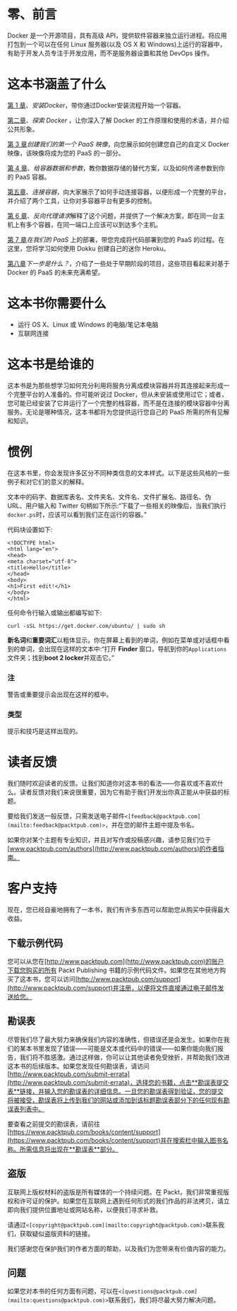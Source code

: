 # 零、前言

Docker 是一个开源项目，具有高级 API，提供软件容器来独立运行进程。将应用打包到一个可以在任何 Linux 服务器(以及 OS X 和 Windows)上运行的容器中，有助于开发人员专注于开发应用，而不是服务器设置和其他 DevOps 操作。

# 这本书涵盖了什么

[第 1 章](1.html#page "Chapter 1. Installing Docker")、*安装Docker*，带你通过Docker安装流程开始一个容器。

[第二章](2.html#page "Chapter 2. Exploring Docker")、*探索 Docker* ，让你深入了解 Docker 的工作原理和使用的术语，并介绍公共形象。

[第 3 章](3.html#page "Chapter 3. Creating Our First PaaS Image")*创建我们的第一个 PaaS 映像*，向您展示如何创建您自己的自定义 Docker 映像，该映像将成为您的 PaaS 的一部分。

[第 4 章](4.html#page "Chapter 4. Giving Containers Data and Parameters")、*给容器数据和参数*，教你数据存储的替代方案，以及如何传递参数到你的 PaaS 容器。

[第五章](5.html#page "Chapter 5. Connecting Containers")、*连接容器*，向大家展示了如何手动连接容器，以便形成一个完整的平台，并介绍了两个工具，让你对多容器平台有更多的控制。

[第 6 章](6.html#page "Chapter 6. Reverse Proxy Requests")、*反向代理请求*解释了这个问题，并提供了一个解决方案，即在同一台主机上有多个容器，在同一端口上应该可以到达多个主机。

[第 7 章](7.html#page "Chapter 7. Deployment on Our PaaS")*在我们的 PaaS* 上的部署，带您完成将代码部署到您的 PaaS 的过程。在这里，您将学习如何使用 Dokku 创建自己的迷你 Heroku。

[第八章](8.html#page "Chapter 8. What's Next?")*下一步是什么？*，介绍了一些处于早期阶段的项目，这些项目看起来对基于 Docker 的 PaaS 的未来充满希望。

# 这本书你需要什么

*   运行 OS X、Linux 或 Windows 的电脑/笔记本电脑
*   互联网连接

# 这本书是给谁的

这本书是为那些想学习如何充分利用将服务分离成模块容器并将其连接起来形成一个完整平台的人准备的。你可能听说过 Docker，但从未安装或使用过它；或者，您可能已经安装了它并运行了一个完整的栈容器，而不是在连接的模块容器中分离服务。无论是哪种情况，这本书都将为您提供运行您自己的 PaaS 所需的所有见解和知识。

# 惯例

在这本书里，你会发现许多区分不同种类信息的文本样式。以下是这些风格的一些例子和对它们的意义的解释。

文本中的码字、数据库表名、文件夹名、文件名、文件扩展名、路径名、伪 URL、用户输入和 Twitter 句柄如下所示:“下载了一些相关的映像后，当我们执行`docker.ps`时，应该可以看到我们正在运行的容器。”

代码块设置如下:

```
<!DOCTYPE html>
<html lang="en">
<head>
<meta charset="utf-8">
<title>Hello</title>
</head>
<body>
<h1>First edit!</h1>
</body>
</html>
```

任何命令行输入或输出都编写如下:

```
curl -sSL https://get.docker.com/ubuntu/ | sudo sh

```

**新名词**和**重要词汇**以粗体显示。你在屏幕上看到的单词，例如在菜单或对话框中看到的单词，会出现在这样的文本中:“打开 **Finder** 窗口，导航到你的`Applications`文件夹；找到**boot 2 locker**并双击它。”

### 注

警告或重要提示会出现在这样的框中。

### 类型

提示和技巧是这样出现的。

# 读者反馈

我们随时欢迎读者的反馈。让我们知道你对这本书的看法——你喜欢或不喜欢什么。读者反馈对我们来说很重要，因为它有助于我们开发出你真正能从中获益的标题。

要给我们发送一般反馈，只需发送电子邮件`<[feedback@packtpub.com](mailto:feedback@packtpub.com)>`，并在您的邮件主题中提及书名。

如果你对某个主题有专业知识，并且对写作或投稿感兴趣，请参见我们位于[www.packtpub.com/authors](http://www.packtpub.com/authors)的作者指南。

# 客户支持

现在，您已经自豪地拥有了一本书，我们有许多东西可以帮助您从购买中获得最大收益。

## 下载示例代码

您可以从您在[http://www.packtpub.com](http://www.packtpub.com)的账户下载您购买的所有 Packt Publishing 书籍的示例代码文件。如果您在其他地方购买了这本书，您可以访问[http://www.packtpub.com/support](http://www.packtpub.com/support)并注册，以便将文件直接通过电子邮件发送给您。

## 勘误表

尽管我们尽了最大努力来确保我们内容的准确性，但错误还是会发生。如果你在我们的某本书里发现了错误——可能是文本或代码中的错误——如果你能向我们报告，我们将不胜感激。通过这样做，你可以让其他读者免受挫折，并帮助我们改进这本书的后续版本。如果您发现任何勘误表，请访问[http://www.packtpub.com/submit-errata](http://www.packtpub.com/submit-errata)，选择您的书籍，点击**勘误表提交表**链接，并输入您的勘误表的详细信息。一旦您的勘误表得到验证，您的提交将被接受，勘误表将上传到我们的网站或添加到该标题勘误表部分下的任何现有勘误表列表中。

要查看之前提交的勘误表，请前往[https://www.packtpub.com/books/content/support](https://www.packtpub.com/books/content/support)并在搜索栏中输入图书名称。所需信息将出现在**勘误表**部分。

## 盗版

互联网上版权材料的盗版是所有媒体的一个持续问题。在 Packt，我们非常重视版权和许可证的保护。如果您在互联网上遇到任何形式的我们作品的非法拷贝，请立即向我们提供位置地址或网站名称，以便我们寻求补救。

请通过`<[copyright@packtpub.com](mailto:copyright@packtpub.com)>`联系我们，获取疑似盗版资料的链接。

我们感谢您在保护我们的作者方面的帮助，以及我们为您带来有价值内容的能力。

## 问题

如果您对本书的任何方面有问题，可以在`<[questions@packtpub.com](mailto:questions@packtpub.com)>`联系我们，我们将尽最大努力解决问题。
